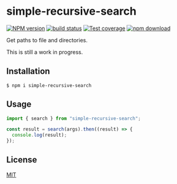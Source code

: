 # simple-recursive-search

[![NPM version][npm-image]][npm-url]
[![build status][ci-image]][ci-url]
[![Test coverage][codecov-image]][codecov-url]
[![npm download][download-image]][download-url]

Get paths to file and directories.

This is still a work in progress.

## Installation

`$ npm i simple-recursive-search`

## Usage

```js
import { search } from "simple-recursive-search";

const result = search(args).then((result) => {
  console.log(result);
});
```

## License

[MIT](./LICENSE)

[npm-image]: https://img.shields.io/npm/v/simple-recursive-search.svg
[npm-url]: https://www.npmjs.com/package/simple-recursive-search
[ci-image]: https://github.com/santimirandarp/simple-recursive-search/workflows/Node.js%20CI/badge.svg?branch=main
[ci-url]: https://github.com/santimirandarp/simple-recursive-search/actions?query=workflow%3A%22Node.js+CI%22
[codecov-image]: https://img.shields.io/codecov/c/github/santimirandarp/simple-recursive-search.svg
[codecov-url]: https://codecov.io/gh/santimirandarp/simple-recursive-search
[download-image]: https://img.shields.io/npm/dm/simple-recursive-search.svg
[download-url]: https://www.npmjs.com/package/simple-recursive-search

```

```
